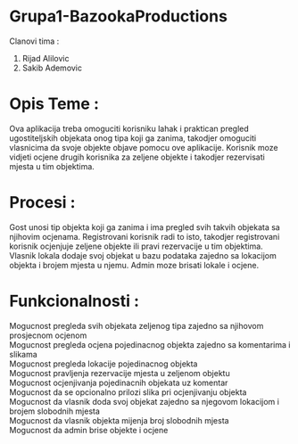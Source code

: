 # Grupa1-BazookaProductions
Clanovi tima :

1. Rijad Alilovic
2. Sakib Ademovic

# Opis Teme :

Ova aplikacija treba omoguciti korisniku lahak i praktican pregled ugostiteljskih objekata onog tipa koji ga zanima, takodjer 
omoguciti vlasnicima da svoje objekte objave pomocu ove aplikacije. Korisnik moze vidjeti ocjene drugih korisnika za zeljene objekte i takodjer rezervisati mjesta u tim objektima.

# Procesi :

Gost unosi tip objekta koji ga zanima i ima pregled svih takvih objekata sa njihovim ocjenama.
Registrovani korisnik radi to isto, takodjer registrovani korisnik ocjenjuje zeljene objekte ili pravi rezervacije u tim objektima.
Vlasnik lokala dodaje svoj objekat u bazu podataka zajedno sa lokacijom objekta i brojem mjesta u njemu.
Admin moze brisati lokale i ocjene.

# Funkcionalnosti :

Mogucnost pregleda svih objekata zeljenog tipa zajedno sa njihovom prosjecnom ocjenom  
Mogucnost pregleda ocjena pojedinacnog objekta zajedno sa komentarima i slikama  
Mogucnost pregleda lokacije pojedinacnog objekta  
Mogucnost pravljenja rezervacije mjesta u zeljenom objektu  
Mogucnost ocjenjivanja pojedinacnih objekata uz komentar  
Mogucnost da se opcionalno prilozi slika pri ocjenjivanju objekta  
Mogucnost da vlasnik doda svoj objekat zajedno sa njegovom lokacijom i brojem slobodnih mjesta  
Mogucnost da vlasnik objekta mijenja broj slobodnih mjesta  
Mogucnost da admin brise objekte i ocjene  

